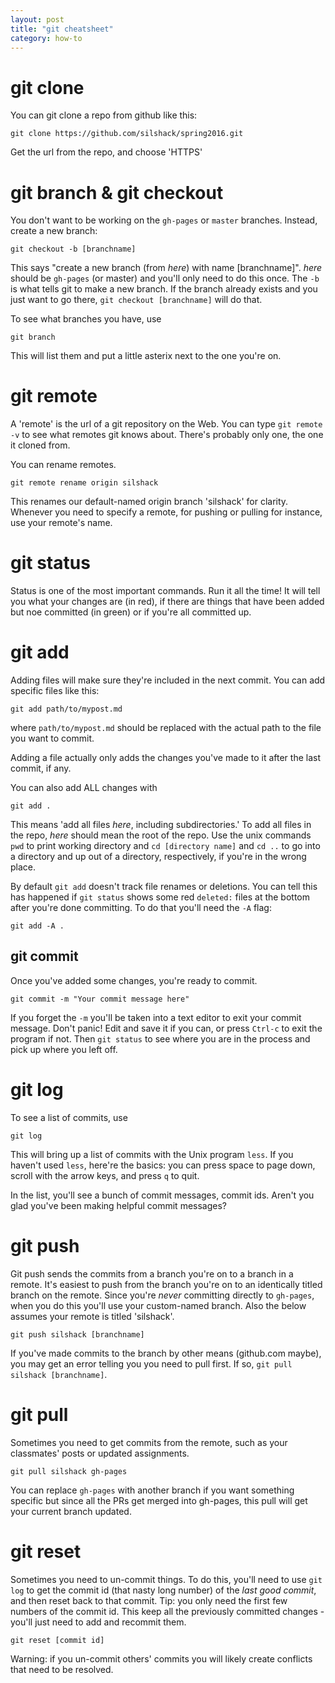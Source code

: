 ```yaml
---
layout: post
title: "git cheatsheet"
category: how-to
---
```


# git clone

You can git clone a repo from github like this:

```
git clone https://github.com/silshack/spring2016.git
```

Get the url from the repo, and choose 'HTTPS'

# git branch & git checkout

You don't want to be working on the `gh-pages` or `master` branches.  Instead, create a new branch:

```
git checkout -b [branchname]
```

This says "create a new branch (from *here*) with name [branchname]".  *here* should be `gh-pages` (or master) and you'll
only need to do this once.  The `-b` is what tells git to make a new branch.  If the branch already exists and you
just want to go there, `git checkout [branchname]` will do that.

To see what branches you have, use

```
git branch
```

This will list them and put a little asterix next to the one you're on.

# git remote

A 'remote' is the url of a git repository on the Web.  You can type `git remote -v` to see
what remotes git knows about.  There's probably only one, the one it cloned from.

You can rename remotes.

```
git remote rename origin silshack
```

This renames our default-named origin branch 'silshack' for clarity.  Whenever you need to specify
a remote, for pushing or pulling for instance, use your remote's name.

# git status

Status is one of the most important commands.  Run it all the time!  It will tell you what your changes are (in red), 
if there are things that have been added but noe committed (in green) or if you're all committed up.

# git add

Adding files will make sure they're included in the next commit. You can add specific files like this:

```
git add path/to/mypost.md
```

where `path/to/mypost.md` should be replaced with the actual path to the file you want to commit.

Adding a file actually only adds the changes you've made to it after the last commit, if any.

You can also add ALL changes with

```
git add .
```

This means 'add all files *here*, including subdirectories.' To add all files in the repo, *here*
should mean the root of the repo. Use the unix commands `pwd` to print working directory and `cd [directory name]`
and `cd ..` to go into a directory and up out of a directory, respectively, if you're in the wrong place.

By default `git add` doesn't track file renames or deletions. You can tell this has happened if `git status`
shows some red `deleted:` files at the bottom after you're done committing.  To do that you'll need the `-A` flag:

```
git add -A .
```

## git commit

Once you've added some changes, you're ready to commit.

```
git commit -m "Your commit message here"
```

If you forget the `-m` you'll be taken into a text editor to exit your commit message.  Don't panic!  Edit and
save it if you can, or press `Ctrl-c` to exit the program if not.  Then `git status` to see where you are in the
process and pick up where you left off.

# git log

To see a list of commits, use 

```
git log
```

This will bring up a list of commits with the Unix program `less`.  If you haven't used `less`, here're the basics:
you can press space to page down, scroll with the arrow keys, and press `q` to quit.

In the list, you'll see a bunch of commit messages, commit ids.  Aren't you glad you've 
been making helpful commit messages?

# git push

Git push sends the commits from a branch you're on to a branch in a remote.  It's easiest to push from the branch
you're on to an identically titled branch on the remote. Since you're *never* committing directly to `gh-pages`, when
you do this you'll use your custom-named branch.  Also the below assumes your remote is titled 'silshack'.

```
git push silshack [branchname]
```

If you've made commits to the branch by other means (github.com maybe), you may get an error telling you you need to pull first.
If so, `git pull silshack [branchname]`.

# git pull

Sometimes you need to get commits from the remote, such as your classmates' posts or updated assignments.

```
git pull silshack gh-pages
```

You can replace `gh-pages` with another branch if you want something specific but since all the PRs get 
merged into gh-pages, this pull will get your current branch updated.

# git reset

Sometimes you need to un-commit things.  To do this, you'll need to use `git log` to get the commit id (that nasty long number) of the 
*last good commit*, and then reset back to that commit. Tip: you only need the first few numbers of the commit id.  This keep all the previously committed changes - 
you'll just need to add and recommit them.

```
git reset [commit id]
```

Warning: if you un-commit others' commits you will likely create conflicts that need to be resolved.

